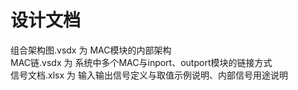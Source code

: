 # 设计文档
组合架构图.vsdx 为 MAC模块的内部架构  
MAC链.vsdx 为 系统中多个MAC与inport、outport模块的链接方式  
信号文档.xlsx 为 输入输出信号定义与取值示例说明、内部信号用途说明  